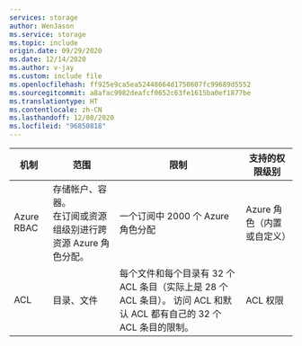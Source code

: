 ```yaml
---
services: storage
author: WenJason
ms.service: storage
ms.topic: include
origin.date: 09/29/2020
ms.date: 12/14/2020
ms.author: v-jay
ms.custom: include file
ms.openlocfilehash: ff925e9ca5ea52448664d1750607fc99689d5552
ms.sourcegitcommit: a8afac9982deafcf0652c63fe1615ba0ef1877be
ms.translationtype: HT
ms.contentlocale: zh-CN
ms.lasthandoff: 12/08/2020
ms.locfileid: "96850818"
---
```

| 机制 | 范围 |限制 | 支持的权限级别 |
|---|---|---|---|
| Azure RBAC | 存储帐户、容器。 <br>在订阅或资源组级别进行跨资源 Azure 角色分配。 | 一个订阅中 2000 个 Azure 角色分配 | Azure 角色（内置或自定义） |
| ACL| 目录、文件 |每个文件和每个目录有 32 个 ACL 条目（实际上是 28 个 ACL 条目）。 访问 ACL 和默认 ACL 都有自己的 32 个 ACL 条目的限制。 |ACL 权限|
